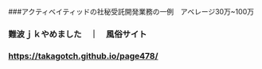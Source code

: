 ###アクティベイティッドの社秘受託開発業務の一例　アベレージ30万~100万
### 難波ｊｋやめました　｜　風俗サイト

### https://takagotch.github.io/page478/


```
```

```
```

```
```

